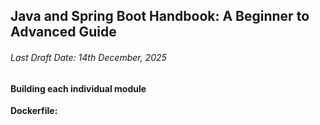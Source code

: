 ## Java and Spring Boot Handbook: A Beginner to Advanced Guide

###### Last Draft Date: 14th December, 2025

#### Building each individual module ####

**Dockerfile:** 



